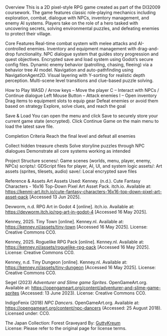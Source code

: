 Overview
This is a 2D pixel-style RPG game created as part of the DI32009 coursework. The game features classic role-playing mechanics including exploration, combat, dialogue with NPCs, inventory management, and enemy AI systems. Players take on the role of a hero tasked with uncovering secrets, solving environmental puzzles, and defeating enemies to protect their village.

Core Features
Real-time combat system with melee attacks and AI-controlled enemies.
Inventory and equipment management with drag-and-drop functionality.
NPC dialogue system that guides story progression and quest objectives.
Encrypted save and load system using Godot’s secure config files.
Dynamic enemy behavior (patrolling, chasing, fleeing) via a behavior tree AI model.
Navigation and auto-pathfinding using NavigationAgent2D.
Visual layering with Y-sorting for realistic depth perception.
Multi-scene level transitions and clue-based puzzle solving.

How to Play
WASD / Arrow keys – Move the player
C – Interact with NPCs / Continue dialogue
Left Mouse Button – Attack enemies
I – Open inventory
Drag items to equipment slots to equip gear
Defeat enemies or avoid them based on strategy
Explore, solve clues, and reach the goal

Save & Load
You can open the menu and click Save to securely store your current game state (encrypted). Click Continue Game on the main menu to load the latest save file.

Completion Criteria
Reach the final level and defeat all enemies

Collect hidden treasure chests
Solve storyline puzzles through NPC dialogues
Demonstrate all core systems working as intended

Project Structure
scenes/: Game scenes (worlds, menu, player, enemy, NPCs)
scripts/: GDScript files for player, AI, UI, and system logic
assets/: Art assets (sprites, tilesets, audio)
save/: Local encrypted save files

Reference & Assets
Art Assets Used:
Kenney. (n.d.). Cute Fantasy Characters - 16x16 Top-Down Pixel Art Asset Pack. itch.io.
Available at: https://kenmi-art.itch.io/cute-fantasy-characters-16x16-top-down-pixel-art-asset-pack [Accessed 13 Jun 2025].

Devworm, n.d. RPG Art in Godot 4 [online]. itch.io. Available at: https://devworm.itch.io/rpg-art-in-godot-4 [Accessed 16 May 2025].
 
Kenney, 2025. Tiny Town [online]. Kenney.nl. Available at: 
https://kenney.nl/assets/tiny-town [Accessed 16 May 2025].
License: Creative Commons CC0.
 
Kenney, 2025. Roguelike RPG Pack [online]. Kenney.nl. Available at: https://kenney.nl/assets/roguelike-rpg-pack [Accessed 16 May 2025]. License: Creative Commons CC0.
 
Kenney, n.d. Tiny Dungeon [online]. Kenney.nl. Available at: https://kenney.nl/assets/tiny-dungeon [Accessed 16 May 2025].
License: Creative Commons CC0.

Segel (2023) *Adventurer and Slime game Sprites*. OpenGameArt.org. Available at: https://opengameart.org/content/adventurer-and-slime-game-sprites (Accessed: 13 June 2023).
License: Creative Commons CC0.

IndigoFenix (2018) *NPC Dancers*. OpenGameArt.org. Available at: https://opengameart.org/content/npc-dancers
(Accessed: 25 August 2018). Licensed under: CC0.

The Japan Collection: Forest Graveyard
By: [GuttyKreum](https://guttykreum.itch.io/forest-graveyard-game-assets)  
License: Please refer to the original page for license terms.  
